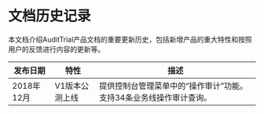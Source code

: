 # 文档历史记录

本文档介绍AuditTrial产品文档的重要更新历史，包括新增产品的重大特性和按照用户的反馈进行内容的更新等。

|发布日期|特性|描述|
|-|-|-|
|2018年12月|V1版本公测上线|提供控制台管理菜单中的“操作审计”功能。支持34条业务线操作审计查询。|
